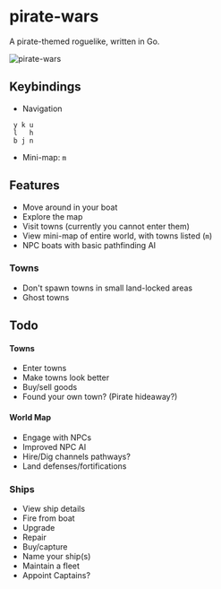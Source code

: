 # pirate-wars
A pirate-themed roguelike, written in Go.

![pirate-wars](https://storage.5apps.com/silverbucket/public/shares/250104-0217-Screenshot%202025-01-04%20at%2003.16.47.jpg)

## Keybindings

* Navigation
```
 y k u
 l   h
 b j n
```
* Mini-map: `m`


## Features
* Move around in your boat
* Explore the map
* Visit towns (currently you cannot enter them)
* View mini-map of entire world, with towns listed (`m`)
* NPC boats with basic pathfinding AI

### Towns
* Don't spawn towns in small land-locked areas
* Ghost towns

## Todo

#### Towns
* Enter towns
* Make towns look better
* Buy/sell goods
* Found your own town? (Pirate hideaway?)

#### World Map
* Engage with NPCs
* Improved NPC AI
* Hire/Dig channels pathways?
* Land defenses/fortifications

### Ships 
* View ship details
* Fire from boat
* Upgrade
* Repair
* Buy/capture 
* Name your ship(s)
* Maintain a fleet
* Appoint Captains?
